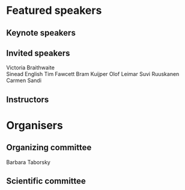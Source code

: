 # Featured speakers

## Keynote speakers


## Invited speakers

Victoria Braithwaite  
Sinead English
Tim Fawcett
Bram Kuijper
Olof Leimar
Suvi Ruuskanen
Carmen Sandi

## Instructors


# Organisers


## Organizing committee

Barbara Taborsky

## Scientific committee
